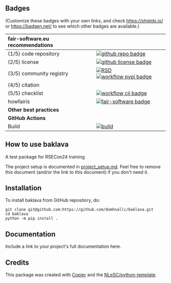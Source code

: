 ## Badges

(Customize these badges with your own links, and check https://shields.io/ or https://badgen.net/ to see which other badges are available.)

| fair-software.eu recommendations | |
| :-- | :--  |
| (1/5) code repository              | [![github repo badge](https://img.shields.io/badge/github-repo-000.svg?logo=github&labelColor=gray&color=blue)](https://github.com/https://github.com/domhnallc/baklava) |
| (2/5) license                      | [![github license badge](https://img.shields.io/github/license/https://github.com/domhnallc/baklava)](https://github.com/https://github.com/domhnallc/baklava) |
| (3/5) community registry           | [![RSD](https://img.shields.io/badge/rsd-baklava-00a3e3.svg)](https://www.research-software.nl/software/baklava) [![workflow pypi badge](https://img.shields.io/pypi/v/baklava.svg?colorB=blue)](https://pypi.python.org/project/baklava/) |
| (4/5) citation                     | |
| (5/5) checklist                    | [![workflow cii badge](https://bestpractices.coreinfrastructure.org/projects/<replace-with-created-project-identifier>/badge)](https://bestpractices.coreinfrastructure.org/projects/<replace-with-created-project-identifier>) |
| howfairis                          | [![fair-software badge](https://img.shields.io/badge/fair--software.eu-%E2%97%8F%20%20%E2%97%8F%20%20%E2%97%8F%20%20%E2%97%8F%20%20%E2%97%8B-yellow)](https://fair-software.eu) |
| **Other best practices**           | &nbsp; |
| **GitHub Actions**                 | &nbsp; |
| Build                              | [![build](https://github.com/https://github.com/domhnallc/baklava/actions/workflows/build.yml/badge.svg)](https://github.com/https://github.com/domhnallc/baklava/actions/workflows/build.yml) |
## How to use baklava

A test package for RSECon24 training

The project setup is documented in [project_setup.md](project_setup.md). Feel free to remove this document (and/or the link to this document) if you don't need it.

## Installation

To install baklava from GitHub repository, do:

```console
git clone git@github.com:https://github.com/domhnallc/baklava.git
cd baklava
python -m pip install .
```

## Documentation

Include a link to your project's full documentation here.



## Credits

This package was created with [Copier](https://github.com/copier-org/copier) and the [NLeSC/python-template](https://github.com/NLeSC/python-template).
